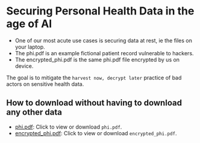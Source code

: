 # Securing Personal Health Data in the age of AI

- One of our most acute use cases is securing data at rest, ie the files on your laptop.
- The phi.pdf is an example fictional patient record vulnerable to hackers.
- The encrypted_phi.pdf is the same phi.pdf file encrypted by us on device.

The goal is to mitigate the `harvest now, decrypt later` practice of bad actors
on sensitive health data.

## How to download without having to download any other data

- [phi.pdf](./phi.pdf): Click to view or download `phi.pdf`.
- [encrypted_phi.pdf](./encrypted_phi.pdf): Click to view or download `encrypted_phi.pdf`.
